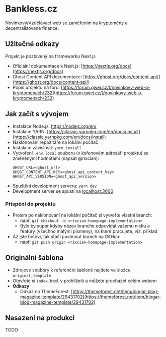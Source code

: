 # Bankless.cz
Novinkový/Vzdělávací web se zaměřením na kryptoměny a decentralizované finance.

## Užitečné odkazy
Projekt je postavený na frameworku Next.js
- Oficiální dokumentace k Next.js: [https://nextjs.org/docs](https://nextjs.org/docs)
- Ghost Content API dokumentace: [https://ghost.org/docs/content-api/](https://ghost.org/docs/content-api/)
- Popis projektu na fóru: [https://forum.gwei.cz/t/novinkovy-web-o-kryptomenach/232](https://forum.gwei.cz/t/novinkovy-web-o-kryptomenach/232)


## Jak začít s vývojem
- Instalace Node.js: https://nodejs.org/en/
- Instalace YARN: [https://classic.yarnpkg.com/en/docs/install](https://classic.yarnpkg.com/en/docs/install)
- Naklonování repozitáře na lokální počítač
- Instalace závislostí: `yarn install`
- Vytvoření `.env.local` souboru (v kořenovém adresáři projektu) se změněnými hodnotami (napsat @rixcian):
    ```dotenv
    GHOST_URL=<ghost_url>
    GHOST_CONTENT_API_KEY=<ghost_api_content_key>
    GHOST_API_VERSION=<ghost_api_version>
    ```
- Spuštění development serveru: `yarn dev`
- Development server se spustí na [localhost:3000](http://localhost:3000)

### Přispění do projektu
- Prosím po naklonování na lokální počítač si vytvořte vlastní branch: 
  - např. `git checkout -b <rixcian-homepage-implementation>`
  - Bylo by super kdyby název branche odpovídal vašemu nicku a featury (všechno malými písmeny), na které pracujete, viz. příklad
- Až jste hotovi, tak stačí pushnout branch na GitHub: 
  - např. `git push origin <rixcian-homepage-implementation>`



## Originální šablona
- Zdrojové soubory k referenční šabloně najdete ve složce `original_template`
- Otevřete si `index.html` v prohlížeči a můžete procházet celým webem
- **Odkazy**
  - Odkaz na ThemeForest: [https://themeforest.net/item/blogar-blog-magazine-template/29431702](https://themeforest.net/item/blogar-blog-magazine-template/29431702)


## Nasazení na produkci
TODO
